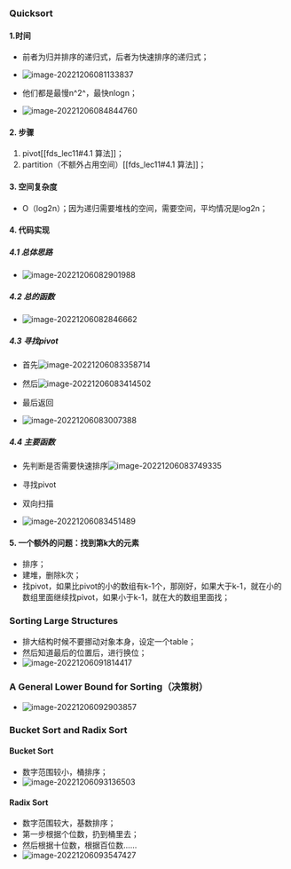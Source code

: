 ### Quicksort
#### 1.时间

- 前者为归并排序的递归式，后者为快速排序的递归式；

- ![image-20221206081133837](../../img/test/202212060811908.png)

- 他们都是最慢n^2^，最快nlogn；

- ![image-20221206084844760](../../img/test/202212060848779.png)

#### 2. 步骤

1. pivot[[fds_lec11#4.1 算法]]；
2. partition（不额外占用空间）[[fds_lec11#4.1 算法]]；

#### 3. 空间复杂度
- O（log2n）；因为递归需要堆栈的空间，需要空间，平均情况是log2n；

#### 4. 代码实现
##### 4.1 总体思路
- ![image-20221206082901988](../../img/test/202212060829005.png)
##### 4.2 总的函数
- ![image-20221206082846662](../../img/test/202212060828720.png)
##### 4.3 寻找pivot

- 首先![image-20221206083358714](../../img/test/202212060833748.png)
- 然后![image-20221206083414502](../../img/test/202212060834522.png)
- 最后返回

- ![image-20221206083007388](../../img/test/202212060830403.png)

##### 4.4 主要函数

- 先判断是否需要快速排序![image-20221206083749335](../../img/test/202212060837371.png)
- 寻找pivot
- 双向扫描

- ![image-20221206083451489](../../img/test/202212060834508.png)

#### 5. 一个额外的问题：找到第k大的元素

- 排序；
- 建堆，删除k次；
- 找pivot，如果比pivot的小的数组有k-1个，那刚好，如果大于k-1，就在小的数组里面继续找pivot，如果小于k-1，就在大的数组里面找；

### Sorting Large Structures

- 排大结构时候不要挪动对象本身，设定一个table；
- 然后知道最后的位置后，进行换位；
- ![image-20221206091814417](../../img/test/202212060918491.png)

### A General Lower Bound for Sorting（决策树）

- ![image-20221206092903857](../../img/test/202212060929889.png)

###  Bucket Sort and Radix Sort
#### Bucket Sort
- 数字范围较小，桶排序；
- ![image-20221206093136503](../../img/test/202212060931534.png)

#### Radix Sort
- 数字范围较大，基数排序；
- 第一步根据个位数，扔到桶里去；
- 然后根据十位数，根据百位数......
- ![image-20221206093547427](../../img/test/202212060935451.png)



